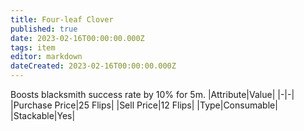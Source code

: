 ```yaml
---
title: Four-leaf Clover
published: true
date: 2023-02-16T00:00:00.000Z
tags: item
editor: markdown
dateCreated: 2023-02-16T00:00:00.000Z
---
```


Boosts blacksmith success rate by 10% for 5m.
|Attribute|Value|
|-|-|
|Purchase Price|25 Flips|
|Sell Price|12 Flips|
|Type|Consumable|
|Stackable|Yes|

